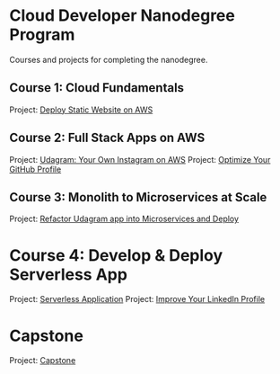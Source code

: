 # Cloud Developer Nanodegree Program
Courses and projects for completing the nanodegree.

## Course 1: Cloud Fundamentals
 Project:  [Deploy Static Website on AWS](https://classroom.udacity.com/nanodegrees/nd9990/parts/4bf365d7-4a50-4fc0-aee3-30ad1e60c15d/modules/1cf10ed1-e953-4911-8d27-982d6ae97ae1/lessons/cc6eb870-02d0-4825-8fae-b552bd531c7c/project) 

## Course 2: Full Stack Apps on AWS
 Project:  [Udagram: Your Own Instagram on AWS](https://classroom.udacity.com/nanodegrees/nd9990/parts/5d4b2317-8333-47b3-a9ec-ea2cf0a3efbb/modules/ab95831d-3105-400e-9c49-01a9d85e5a65/lessons/9e6a97ea-9a83-4505-9f40-d00b6d2f2e6f/project) 
 Project:  [Optimize Your GitHub Profile](https://classroom.udacity.com/nanodegrees/nd9990/parts/5d4b2317-8333-47b3-a9ec-ea2cf0a3efbb/modules/13e55359-f66a-4f33-afdb-c193711bf657/lessons/de38d0de-afac-4d34-a339-25c2519cf9f9/project) 

## Course 3: Monolith to Microservices at Scale
Project:  [Refactor Udagram app into Microservices and Deploy](https://classroom.udacity.com/nanodegrees/nd9990/parts/96fffeca-63e0-4bfc-92a6-a869b5b64b9e/modules/8c55d5a1-ae41-4313-ab37-86b1f35b9ada/lessons/6074169c-aed3-4448-98df-3927a919c664/project) 

# Course 4: Develop & Deploy Serverless App
Project:  [Serverless Application](https://classroom.udacity.com/nanodegrees/nd9990/parts/a46aa194-de1d-45fd-83ef-d83080ee8f3c/modules/826241f6-8d5f-436b-b01e-4ea8885d866d/lessons/ebb8bbbd-fd1d-4ca5-a4f9-30f2bc139acd/project) 
Project:  [Improve Your LinkedIn Profile](https://classroom.udacity.com/nanodegrees/nd9990/parts/a46aa194-de1d-45fd-83ef-d83080ee8f3c/modules/c852a0d3-ff5f-456b-aaf1-768863007629/lessons/20707806-8f14-420f-b613-4196199a88c1/project) 

# Capstone
Project:  [Capstone](https://classroom.udacity.com/nanodegrees/nd9990/parts/ed240ee2-849e-4864-bd2f-e676ae567a06/modules/ea484c56-5ebe-4df5-bfe7-ae5b169708f1/lessons/16334cf1-1a45-467a-a728-0caeff48e1ef/project) 

